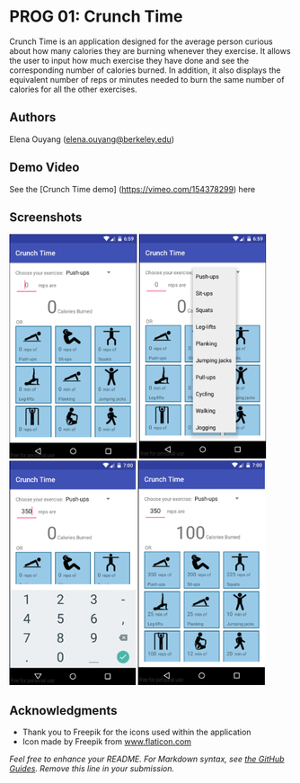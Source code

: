 # PROG 01: Crunch Time

Crunch Time is an application designed for the average person curious about how many calories they are burning whenever they exercise. It allows the user to input how much exercise they have done and see the corresponding number of calories burned. In addition, it also displays the equivalent number of reps or minutes needed to burn the same number of calories for all the other exercises.


## Authors

Elena Ouyang ([elena.ouyang@berkeley.edu](mailto:elena.ouyang@berkeley.edu))

## Demo Video

See the [Crunch Time demo] (https://vimeo.com/154378299) here

## Screenshots

<img src="screenshots/main.png" height="400" alt="Screenshot"/>
<img src="screenshots/dropdown.png" height="400" alt="Screenshot"/>
<img src="screenshots/repInput.png" height="400" alt="Screenshot"/>
<img src="screenshots/result.png" height="400" alt="Screenshot"/>

## Acknowledgments

* Thank you to Freepik for the icons used within the application
* Icon made by Freepik from www.flaticon.com

*Feel free to enhance your README. For Markdown syntax, see [the GitHub Guides](https://guides.github.com/features/mastering-markdown/). Remove this line in your submission.*

